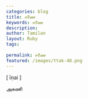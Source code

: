 ```yaml
---
categories: blog
title: ஈணை
keywords: ஈணை
description: 
author: Tamilan
layout: Ruby
tags: 
 
permalink: ஈணை
featured: /images/ttak-48.png
---
```

  
[ īṇai ]  
  
அகணி